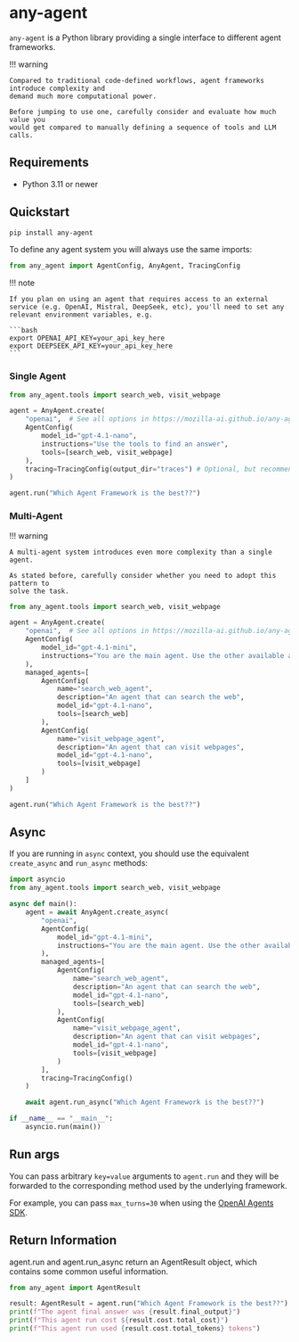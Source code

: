 # **any-agent**

`any-agent` is a Python library providing a single interface to different agent frameworks.

!!! warning

    Compared to traditional code-defined workflows, agent frameworks introduce complexity and
    demand much more computational power.

    Before jumping to use one, carefully consider and evaluate how much value you
    would get compared to manually defining a sequence of tools and LLM calls.

## Requirements

- Python 3.11 or newer

## Quickstart

```bash
pip install any-agent
```

To define any agent system you will always use the same imports:

```python
from any_agent import AgentConfig, AnyAgent, TracingConfig
```

!!! note

    If you plan on using an agent that requires access to an external service (e.g. OpenAI, Mistral, DeepSeek, etc), you'll need to set any relevant environment variables, e.g.

    ```bash
    export OPENAI_API_KEY=your_api_key_here
    export DEEPSEEK_API_KEY=your_api_key_here
    ```

### Single Agent

```python
from any_agent.tools import search_web, visit_webpage

agent = AnyAgent.create(
    "openai",  # See all options in https://mozilla-ai.github.io/any-agent/frameworks/
    AgentConfig(
        model_id="gpt-4.1-nano",
        instructions="Use the tools to find an answer",
        tools=[search_web, visit_webpage]
    ),
    tracing=TracingConfig(output_dir="traces") # Optional, but recommended for saving and viewing traces
)

agent.run("Which Agent Framework is the best??")
```

### Multi-Agent

!!! warning

    A multi-agent system introduces even more complexity than a single agent.

    As stated before, carefully consider whether you need to adopt this pattern to
    solve the task.

```python
from any_agent.tools import search_web, visit_webpage

agent = AnyAgent.create(
    "openai",  # See all options in https://mozilla-ai.github.io/any-agent/frameworks/
    AgentConfig(
        model_id="gpt-4.1-mini",
        instructions="You are the main agent. Use the other available agents to find an answer",
    ),
    managed_agents=[
        AgentConfig(
            name="search_web_agent",
            description="An agent that can search the web",
            model_id="gpt-4.1-nano",
            tools=[search_web]
        ),
        AgentConfig(
            name="visit_webpage_agent",
            description="An agent that can visit webpages",
            model_id="gpt-4.1-nano",
            tools=[visit_webpage]
        )
    ]
)

agent.run("Which Agent Framework is the best??")
```

## Async

If you are running in `async` context, you should use the equivalent `create_async` and `run_async` methods:

```python
import asyncio
from any_agent.tools import search_web, visit_webpage

async def main():
    agent = await AnyAgent.create_async(
        "openai",
        AgentConfig(
            model_id="gpt-4.1-mini",
            instructions="You are the main agent. Use the other available agents to find an answer",
        ),
        managed_agents=[
            AgentConfig(
                name="search_web_agent",
                description="An agent that can search the web",
                model_id="gpt-4.1-nano",
                tools=[search_web]
            ),
            AgentConfig(
                name="visit_webpage_agent",
                description="An agent that can visit webpages",
                model_id="gpt-4.1-nano",
                tools=[visit_webpage]
            )
        ],
        tracing=TracingConfig()
    )

    await agent.run_async("Which Agent Framework is the best??")

if __name__ == "__main__":
    asyncio.run(main())
```


## Run args

You can pass arbitrary `key=value` arguments to `agent.run` and they will be forwarded
to the corresponding method used by the underlying framework.

For example, you can pass `max_turns=30` when using the [OpenAI Agents SDK](https://openai.github.io/openai-agents-python/).


## Return Information

agent.run and agent.run_async return an AgentResult object, which contains some common useful information.

```python
from any_agent import AgentResult

result: AgentResult = agent.run("Which Agent Framework is the best??")
print(f"The agent final answer was {result.final_output}")
print(f"This agent run cost ${result.cost.total_cost}")
print(f"This agent run used {result.cost.total_tokens} tokens")

```
